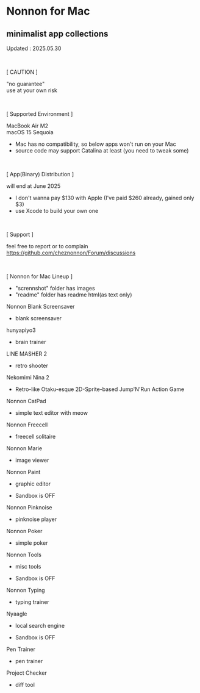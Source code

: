 # Nonnon for Mac
## minimalist app collections

Updated : 2025.05.30

<br>

[ CAUTION ]

"no guarantee"<br>
use at your own risk

<br>

[ Supported Environment ]

MacBook Air M2<br>
macOS 15 Sequoia

+ Mac has no compatibility, so below apps won't run on your Mac
+ source code may support Catalina at least (you need to tweak some)
  
<br>

[ App(Binary) Distribution ]

will end at June 2025<br>

+ I don't wanna pay $130 with Apple (I've paid $260 already, gained only $3)
+ use Xcode to build your own one

<br>

[ Support ]

feel free to report or to complain<br>
https://github.com/cheznonnon/Forum/discussions

<br>

[ Nonnon for Mac Lineup ]

+ "scrennshot" folder has images
+ "readme" folder has readme html(as text only)

Nonnon Blank Screensaver

+ blank screensaver

hunyapiyo3

+ brain trainer

LINE MASHER 2

+ retro shooter

Nekomimi Nina 2

+ Retro-like Otaku-esque 2D-Sprite-based Jump'N'Run Action Game

Nonnon CatPad

+ simple text editor with meow

Nonnon Freecell

+ freecell solitaire

Nonnon Marie

+ image viewer

Nonnon Paint

+ graphic editor

+ Sandbox is OFF

Nonnon Pinknoise

+ pinknoise player

Nonnon Poker

+ simple poker

Nonnon Tools

+ misc tools

+ Sandbox is OFF

Nonnon Typing

+ typing trainer

Nyaagle

+ local search engine

+ Sandbox is OFF

Pen Trainer

+ pen trainer

Project Checker

+ diff tool
